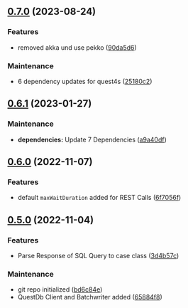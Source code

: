## [0.7.0](https://github.com/iWeltAG/quest4s/compare/v0.6.1...v0.7.0) (2023-08-24)


### Features

* removed akka und use pekko ([90da5d6](https://github.com/iWeltAG/quest4s/commit/90da5d60c23defbcecc2204930e7a689db6574e1))


### Maintenance

* 6 dependency updates for quest4s ([25180c2](https://github.com/iWeltAG/quest4s/commit/25180c2926cc1a853e952db224035bc7d947b93a))

## [0.6.1](https://github.com/iWeltAG/quest4s/compare/v0.6.0...v0.6.1) (2023-01-27)


### Maintenance

* **dependencies:** Update 7 Dependencies ([a9a40df](https://github.com/iWeltAG/quest4s/commit/a9a40df9faabea2a780a6878230e243922f4d4d9))

## [0.6.0](https://github.com/iWeltAG/quest4s/compare/v0.5.0...v0.6.0) (2022-11-07)


### Features

* default `maxWaitDuration` added for REST Calls ([6f7056f](https://github.com/iWeltAG/quest4s/commit/6f7056f9386b1927a44e5fda71fad64b6b29bc77))

## [0.5.0](https://github.com/iWeltAG/quest4s/compare/bd6c84e4449a73878cb52a91fa1693d14f211624...v0.5.0) (2022-11-04)


### Features

* Parse Response of SQL Query to case class ([3d4b57c](https://github.com/iWeltAG/quest4s/commit/3d4b57c432546cd4653589344bd0fffab4dbe350))


### Maintenance

* git repo initialized ([bd6c84e](https://github.com/iWeltAG/quest4s/commit/bd6c84e4449a73878cb52a91fa1693d14f211624))
* QuestDb Client and Batchwriter added ([65884f8](https://github.com/iWeltAG/quest4s/commit/65884f89ac9852d11ca78467aedaace5277734b7))

